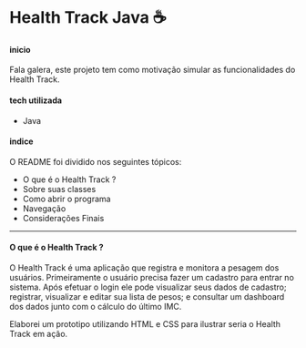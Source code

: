 # Health Track Java :coffee:

#### inicio

Fala galera, este projeto tem como motivação simular as funcionalidades do Health Track.

#### tech utilizada

* Java

#### indice

O README foi dividido nos seguintes tópicos:

* O que é o Health Track ?
* Sobre suas classes
* Como abrir o programa
* Navegação
* Considerações Finais

<hr>

#### O que é o Health Track ?

O Health Track é uma aplicação que registra e monitora a pesagem dos usuários. Primeiramente o usuário precisa fazer um cadastro para entrar no sistema. Após efetuar o login ele pode visualizar seus dados de cadastro; registrar, visualizar e editar sua lista de pesos; e consultar um dashboard dos dados  junto com o cálculo do último IMC.

Elaborei um prototipo utilizando HTML e CSS para ilustrar seria o Health Track em ação.



